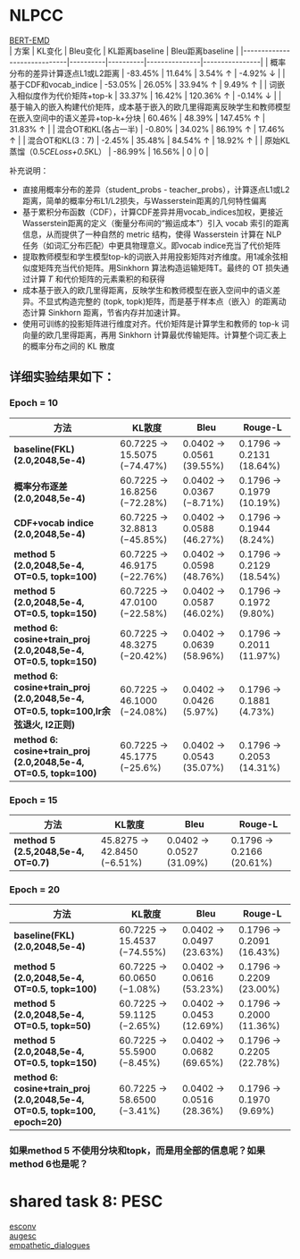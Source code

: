 # NLPCC  
[BERT-EMD](https://github.com/lxk00/BERT-EMD)  
| 方案                          | KL变化    | Bleu变化  | KL距离baseline | Bleu距离baseline |
|-----------------------------|----------|----------|---------------|----------------|
| 概率分布的差异计算逐点L1或L2距离 | -83.45%  | 11.64%   | 3.54% ↑      | -4.92% ↓      |
| 基于CDF和vocab_indice       | -53.05%  | 26.05%   | 33.94% ↑     | 9.49% ↑       |
| 词嵌入相似度作为代价矩阵+top-k | 33.37%   | 16.42%   | 120.36% ↑    | -0.14% ↓      |
| 基于输入的嵌入构建代价矩阵，成本基于嵌入的欧几里得距离反映学生和教师模型在嵌入空间中的语义差异+top-k+分块 | 60.46%   | 48.39%   | 147.45% ↑    | 31.83% ↑     |
| 混合OT和KL(各占一半)         | -0.80%   | 34.02%   | 86.19% ↑     | 17.46% ↑      |
| 混合OT和KL(3：7)            | -2.45%   | 35.48%   | 84.54% ↑     | 18.92% ↑      |
| 原始KL蒸馏（0.5*CELoss+0.5*KL） | -86.99%  | 16.56%   | 0             | 0             |

补充说明：
- 直接用概率分布的差异（student_probs - teacher_probs），计算逐点L1或L2距离，简单的概率分布L1/L2损失，与Wasserstein距离的几何特性偏离
- 基于累积分布函数（CDF），计算CDF差异并用vocab_indices加权，更接近Wasserstein距离的定义（衡量分布间的“搬运成本”）引入 vocab 索引的距离信息，从而提供了一种自然的 metric 结构，使得 Wasserstein 计算在 NLP 任务（如词汇分布匹配）中更具物理意义。即vocab indice充当了代价矩阵
- 提取教师模型和学生模型top-k的词嵌入并用投影矩阵对齐维度。用1减余弦相似度矩阵充当代价矩阵。用Sinkhorn 算法构造运输矩阵T。最终的 OT 损失通过计算 𝑇 和代价矩阵的元素乘积的和获得
- 成本基于嵌入的欧几里得距离，反映学生和教师模型在嵌入空间中的语义差异。不显式构造完整的 (topk, topk)矩阵，而是基于样本点（嵌入）的距离动态计算 Sinkhorn 距离，节省内存并加速计算。
- 使用可训练的投影矩阵进行维度对齐。代价矩阵是计算学生和教师的 top-k 词向量的欧几里得距离，再用 Sinkhorn 计算最优传输矩阵。计算整个词汇表上的概率分布之间的 KL 散度

## 详细实验结果如下：

### Epoch = 10
| 方法 | KL散度 | Bleu | Rouge-L |
|------|--------|------|---------|
| **baseline(FKL) (2.0,2048,5e-4)** | 60.7225 → 15.5075 (−74.47%) | 0.0402 → 0.0561 (39.55%) | 0.1796 → 0.2131 (18.64%) |
| **概率分布逐差 (2.0,2048,5e-4)** | 60.7225 → 16.8256 (−72.28%) | 0.0402 → 0.0367 (−8.71%) | 0.1796 → 0.1979 (10.19%) |
| **CDF+vocab indice (2.0,2048,5e-4)** | 60.7225 → 32.8813 (−45.85%) | 0.0402 → 0.0588 (46.27%) | 0.1796 → 0.1944 (8.24%) |
| **method 5 (2.0,2048,5e-4, OT=0.5, topk=100)** | 60.7225 → 46.9175 (−22.76%) | 0.0402 → 0.0598 (48.76%) | 0.1796 → 0.2129 (18.54%) |
| **method 5 (2.0,2048,5e-4, OT=0.5, topk=150)** | 60.7225 → 47.0100 (−22.58%) | 0.0402 → 0.0587 (46.02%) | 0.1796 → 0.1972 (9.80%) |
| **method 6: cosine+train_proj (2.0,2048,5e-4, OT=0.5, topk=150)** | 60.7225 → 48.3275 (−20.42%) | 0.0402 → 0.0639 (58.96%) | 0.1796 → 0.2011 (11.97%) |
| **method 6: cosine+train_proj (2.0,2048,5e-4, OT=0.5, topk=100,lr余弦退火, l2正则)** | 60.7225 → 46.1000 (−24.08%) | 0.0402 → 0.0426 (5.97%) | 0.1796 → 0.1881 (4.73%) |
| **method 6: cosine+train_proj (2.0,2048,5e-4, OT=0.5, topk=100)** | 60.7225 → 45.1775 (−25.6%) | 0.0402 → 0.0543 (35.07%) | 0.1796 → 0.2053 (14.31%) |

### Epoch = 15
| 方法 | KL散度 | Bleu | Rouge-L |
|------|--------|------|---------|
| **method 5 (2.5,2048,5e-4, OT=0.7)** | 45.8275 → 42.8450 (−6.51%) | 0.0402 → 0.0527 (31.09%) | 0.1796 → 0.2166 (20.61%) |

### Epoch = 20
| 方法 | KL散度 | Bleu | Rouge-L |
|------|--------|------|---------|
| **baseline(FKL) (2.0,2048,5e-4)** | 60.7225 → 15.4537 (−74.55%) | 0.0402 → 0.0497 (23.63%) | 0.1796 → 0.2091 (16.43%) |
| **method 5 (2.0,2048,5e-4, OT=0.5, topk=100)** | 60.7225 → 60.0650 (−1.08%) | 0.0402 → 0.0616 (53.23%) | 0.1796 → 0.2209 (23.00%) |
| **method 5 (2.0,2048,5e-4, OT=0.5, topk=50)** | 60.7225 → 59.1125 (−2.65%) | 0.0402 → 0.0453 (12.69%) | 0.1796 → 0.2000 (11.36%) |
| **method 5 (2.0,2048,5e-4, OT=0.5, topk=150)** | 60.7225 → 55.5900 (−8.45%) | 0.0402 → 0.0682 (69.65%) | 0.1796 → 0.2205 (22.78%) |
| **method 6: cosine+train_proj (2.0,2048,5e-4, OT=0.5, topk=100, epoch=20)** | 60.7225 → 58.6500 (−3.41%) | 0.0402 → 0.0516 (28.36%) | 0.1796 → 0.1970 (9.69%) |

### 如果method 5 不使用分块和topk，而是用全部的信息呢？如果method 6也是呢？


# shared task 8: PESC  
[esconv](https://huggingface.co/datasets/thu-coai/esconv)  
[augesc](https://huggingface.co/datasets/thu-coai/augesc)  
[empathetic_dialogues](https://huggingface.co/datasets/facebook/empathetic_dialogues)  
